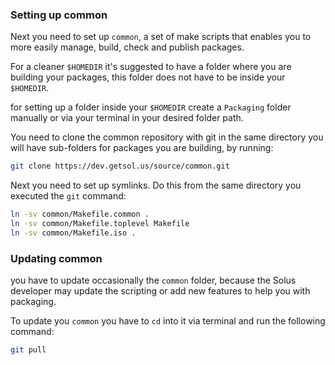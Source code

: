 ### Setting up common

Next you need to set up `common`, a set of make scripts that enables you to more easily manage, build, check and publish packages.

For a cleaner `$HOMEDIR` it's suggested to have a folder where you are building your packages, this folder does not have to be inside your `$HOMEDIR`.

for setting up a folder inside your `$HOMEDIR` create a `Packaging` folder manually or via your terminal in your desired folder path.

You need to clone the common repository with git in the same directory you will have sub-folders for packages you are building, by running:
``` bash
git clone https://dev.getsol.us/source/common.git
``` 

Next you need to set up symlinks. Do this from the same directory you executed the `git` command:

``` bash
ln -sv common/Makefile.common .
ln -sv common/Makefile.toplevel Makefile
ln -sv common/Makefile.iso .
```

### Updating common

you have to update occasionally the `common` folder, because the Solus developer may update the scripting or add new features to help you with packaging. 

To update you `common` you have to `cd` into it via terminal and run the following command:

``` bash
git pull
``` 